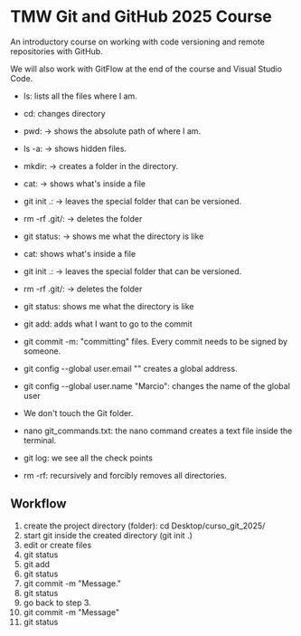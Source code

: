 # TMW Git and GitHub 2025 Course

An introductory course on working with code versioning and remote repositories with GitHub.

We will also work with GitFlow at the end of the course and Visual Studio Code.

* ls: lists all the files where I am.
* cd: changes directory
* pwd: -> shows the absolute path of where I am.
* ls -a: -> shows hidden files.
* mkdir: -> creates a folder in the directory.
* cat: -> shows what's inside a file
* git init .: -> leaves the special folder that can be versioned.
* rm -rf .git/: -> deletes the folder
* git status: -> shows me what the directory is like
* cat: shows what's inside a file
* git init .: -> leaves the special folder that can be versioned.
* rm -rf .git/: -> deletes the folder
*  git status: shows me what the directory is like
* git add: adds what I want to go to the commit
* git commit -m: "committing" files. Every commit needs to be signed by someone.
* git config --global user.email "" creates a global address.

* git config --global user.name "Marcio": changes the name of the global user
* We don't touch the Git folder.

* nano git_commands.txt: the nano command creates a text file inside the terminal.

* git log: we see all the check points
* rm -rf: recursively and forcibly removes all directories.

## Workflow
1. create the project directory (folder): cd Desktop/curso_git_2025/
2. start git inside the created directory (git init .)
3. edit or create files
4. git status
5. git add <file name>
6. git status
7. git commit -m "Message."
8. git status
9. go back to step 3.
7. git commit -m "Message"
8. git status






